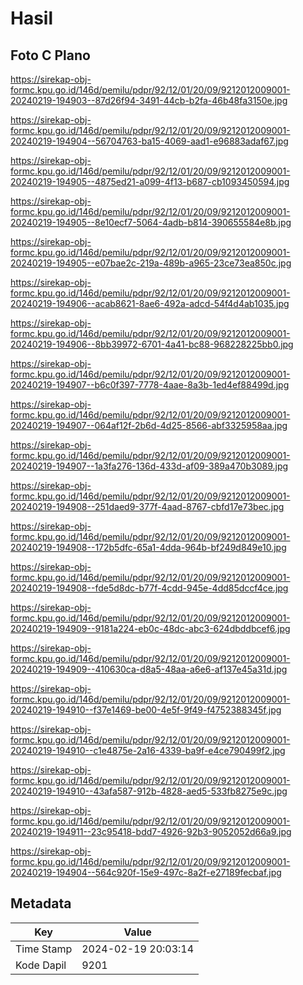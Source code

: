 # Hasil

## Foto C Plano

https://sirekap-obj-formc.kpu.go.id/146d/pemilu/pdpr/92/12/01/20/09/9212012009001-20240219-194903--87d26f94-3491-44cb-b2fa-46b48fa3150e.jpg

https://sirekap-obj-formc.kpu.go.id/146d/pemilu/pdpr/92/12/01/20/09/9212012009001-20240219-194904--56704763-ba15-4069-aad1-e96883adaf67.jpg

https://sirekap-obj-formc.kpu.go.id/146d/pemilu/pdpr/92/12/01/20/09/9212012009001-20240219-194905--4875ed21-a099-4f13-b687-cb1093450594.jpg

https://sirekap-obj-formc.kpu.go.id/146d/pemilu/pdpr/92/12/01/20/09/9212012009001-20240219-194905--8e10ecf7-5064-4adb-b814-390655584e8b.jpg

https://sirekap-obj-formc.kpu.go.id/146d/pemilu/pdpr/92/12/01/20/09/9212012009001-20240219-194905--e07bae2c-219a-489b-a965-23ce73ea850c.jpg

https://sirekap-obj-formc.kpu.go.id/146d/pemilu/pdpr/92/12/01/20/09/9212012009001-20240219-194906--acab8621-8ae6-492a-adcd-54f4d4ab1035.jpg

https://sirekap-obj-formc.kpu.go.id/146d/pemilu/pdpr/92/12/01/20/09/9212012009001-20240219-194906--8bb39972-6701-4a41-bc88-968228225bb0.jpg

https://sirekap-obj-formc.kpu.go.id/146d/pemilu/pdpr/92/12/01/20/09/9212012009001-20240219-194907--b6c0f397-7778-4aae-8a3b-1ed4ef88499d.jpg

https://sirekap-obj-formc.kpu.go.id/146d/pemilu/pdpr/92/12/01/20/09/9212012009001-20240219-194907--064af12f-2b6d-4d25-8566-abf3325958aa.jpg

https://sirekap-obj-formc.kpu.go.id/146d/pemilu/pdpr/92/12/01/20/09/9212012009001-20240219-194907--1a3fa276-136d-433d-af09-389a470b3089.jpg

https://sirekap-obj-formc.kpu.go.id/146d/pemilu/pdpr/92/12/01/20/09/9212012009001-20240219-194908--251daed9-377f-4aad-8767-cbfd17e73bec.jpg

https://sirekap-obj-formc.kpu.go.id/146d/pemilu/pdpr/92/12/01/20/09/9212012009001-20240219-194908--172b5dfc-65a1-4dda-964b-bf249d849e10.jpg

https://sirekap-obj-formc.kpu.go.id/146d/pemilu/pdpr/92/12/01/20/09/9212012009001-20240219-194908--fde5d8dc-b77f-4cdd-945e-4dd85dccf4ce.jpg

https://sirekap-obj-formc.kpu.go.id/146d/pemilu/pdpr/92/12/01/20/09/9212012009001-20240219-194909--9181a224-eb0c-48dc-abc3-624dbddbcef6.jpg

https://sirekap-obj-formc.kpu.go.id/146d/pemilu/pdpr/92/12/01/20/09/9212012009001-20240219-194909--410630ca-d8a5-48aa-a6e6-af137e45a31d.jpg

https://sirekap-obj-formc.kpu.go.id/146d/pemilu/pdpr/92/12/01/20/09/9212012009001-20240219-194910--f37e1469-be00-4e5f-9f49-f4752388345f.jpg

https://sirekap-obj-formc.kpu.go.id/146d/pemilu/pdpr/92/12/01/20/09/9212012009001-20240219-194910--c1e4875e-2a16-4339-ba9f-e4ce790499f2.jpg

https://sirekap-obj-formc.kpu.go.id/146d/pemilu/pdpr/92/12/01/20/09/9212012009001-20240219-194910--43afa587-912b-4828-aed5-533fb8275e9c.jpg

https://sirekap-obj-formc.kpu.go.id/146d/pemilu/pdpr/92/12/01/20/09/9212012009001-20240219-194911--23c95418-bdd7-4926-92b3-9052052d66a9.jpg

https://sirekap-obj-formc.kpu.go.id/146d/pemilu/pdpr/92/12/01/20/09/9212012009001-20240219-194904--564c920f-15e9-497c-8a2f-e27189fecbaf.jpg


## Metadata

| Key        | Value               |
| ---------- | ------------------- |
| Time Stamp | 2024-02-19 20:03:14 |
| Kode Dapil | 9201                |



